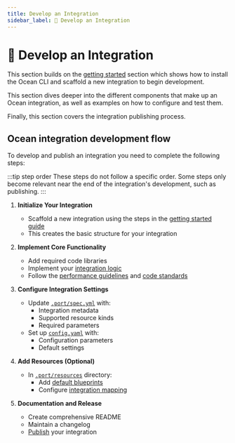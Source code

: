 ```yaml
---
title: Develop an Integration
sidebar_label: 🔧 Develop an Integration
---
```


# 🔧 Develop an Integration

This section builds on the [getting started](../getting-started/getting-started.md) section which shows how to install the Ocean CLI and scaffold a new integration to begin development.

This section dives deeper into the different components that make up an Ocean integration, as well as examples on how to configure and test them.

Finally, this section covers the integration publishing process.

## Ocean integration development flow

To develop and publish an integration you need to complete the following steps:

:::tip step order
These steps do not follow a specific order. Some steps only become relevant near the end of the integration's development, such as publishing.
:::

1. **Initialize Your Integration**
   - Scaffold a new integration using the steps in the [getting started guide](../getting-started/getting-started.md#scaffold)
   - This creates the basic structure for your integration

2. **Implement Core Functionality**
   - Add required code libraries
   - Implement your [integration logic](./update-integration-code.md)
   - Follow the [performance guidelines](./performance.md) and [code standards](./guidelines.md)

3. **Configure Integration Settings**
   - Update [`.port/spec.yml`](./integration-spec-and-default-resources.md#specyaml-file) with:
     - Integration metadata
     - Supported resource kinds
     - Required parameters
   - Set up [`config.yaml`](./integration-configuration.md) with:
     - Configuration parameters
     - Default settings

4. **Add Resources (Optional)**
   - In [`.port/resources`](./integration-spec-and-default-resources.md#port-folder) directory:
     - Add [default blueprints](./integration-spec-and-default-resources.md#blueprintsjson-file)
     - Configure [integration mapping](./integration-spec-and-default-resources.md#port-app-configyml-file)

5. **Documentation and Release**
   - Create comprehensive README
   - Maintain a changelog
   - [Publish](./publish-an-integration.md) your integration
